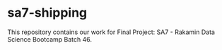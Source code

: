# sa7-shipping
This repository contains our work for Final Project: SA7 - Rakamin Data Science Bootcamp Batch 46.

